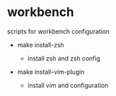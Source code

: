 # workbench
scripts for workbench configuration

* make install-zsh
    - install zsh and zsh config

* make install-vim-plugin
    - install vim and configuration

